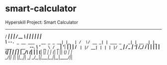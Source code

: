 # smart-calculator
Hyperskill Project: Smart Calculator


 _____                      _     _____       _            _       _             
/  ___|                    | |   /  __ \     | |          | |     | |            
\ `--. _ __ ___   __ _ _ __| |_  | /  \/ __ _| | ___ _   _| | __ _| |_ ___  _ __ 
 `--. \ '_ ` _ \ / _` | '__| __| | |    / _` | |/ __| | | | |/ _` | __/ _ \| '__|
/\__/ / | | | | | (_| | |  | |_  | \__/\ (_| | | (__| |_| | | (_| | || (_) | |   
\____/|_| |_| |_|\__,_|_|   \__|  \____/\__,_|_|\___|\__,_|_|\__,_|\__\___/|_|   
                                                                                 
                                                                                 

